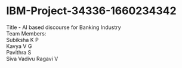 # IBM-Project-34336-1660234342


Title - AI based discourse for Banking Industry<br/>
Team Members:<br/>
Subiksha K P<br/>
Kavya V G<br/>
Pavithra S<br/>
Siva Vadivu Ragavi V<br/>
